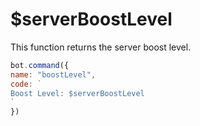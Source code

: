 # $serverBoostLevel

This function returns the server boost level.

```javascript
bot.command({
name: "boostLevel",
code: `
Boost Level: $serverBoostLevel
`
})
```
